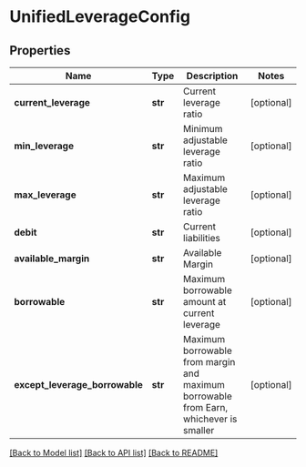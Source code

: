 # UnifiedLeverageConfig

## Properties
Name | Type | Description | Notes
------------ | ------------- | ------------- | -------------
**current_leverage** | **str** | Current leverage ratio | [optional] 
**min_leverage** | **str** | Minimum adjustable leverage ratio | [optional] 
**max_leverage** | **str** | Maximum adjustable leverage ratio | [optional] 
**debit** | **str** | Current liabilities | [optional] 
**available_margin** | **str** | Available Margin | [optional] 
**borrowable** | **str** | Maximum borrowable amount at current leverage | [optional] 
**except_leverage_borrowable** | **str** | Maximum borrowable from margin and maximum borrowable from Earn, whichever is smaller | [optional] 

[[Back to Model list]](../README.md#documentation-for-models) [[Back to API list]](../README.md#documentation-for-api-endpoints) [[Back to README]](../README.md)



